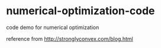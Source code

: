 numerical-optimization-code
===========================

code demo for numerical optimization

reference from http://stronglyconvex.com/blog.html
